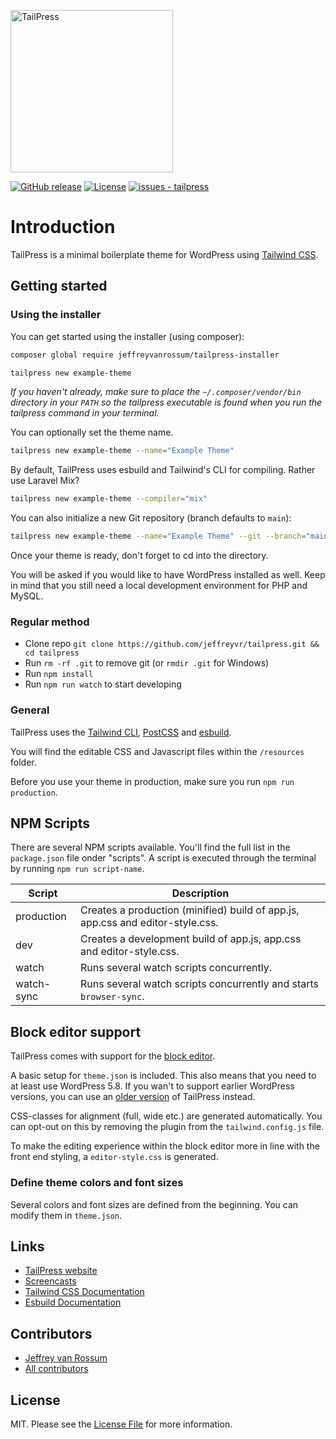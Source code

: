 <p><img src="http://tailpress.io/images/tailpress100.svg" width="260" alt="TailPress"></p>

[![GitHub release](https://img.shields.io/github/release/jeffreyvr/tailpress?include_prereleases=&sort=semver)](https://github.com/jeffreyvr/tailpress/releases/)
[![License](https://img.shields.io/badge/License-MIT-blue)](#license)
[![issues - tailpress](https://img.shields.io/github/issues/jeffreyvr/tailpress)](https://github.com/jeffreyvr/tailpress/issues)

# Introduction

TailPress is a minimal boilerplate theme for WordPress using [Tailwind CSS](https://tailwindcss.com/).

## Getting started

### Using the installer

You can get started using the installer (using composer):

```bash
composer global require jeffreyvanrossum/tailpress-installer

tailpress new example-theme
```

*If you haven't already, make sure to place the `~/.composer/vendor/bin` directory in your `PATH` so the tailpress executable is found when you run the tailpress command in your terminal.*

You can optionally set the theme name.

```bash
tailpress new example-theme --name="Example Theme"
```

By default, TailPress uses esbuild and Tailwind's CLI for compiling. Rather use Laravel Mix?

```bash
tailpress new example-theme --compiler="mix"
```

You can also initialize a new Git repository (branch defaults to `main`):

```bash
tailpress new example-theme --name="Example Theme" --git --branch="main"
```

Once your theme is ready, don't forget to cd into the directory.

You will be asked if you would like to have WordPress installed as well. Keep in mind that you still need a local development environment for PHP and MySQL.

### Regular method

* Clone repo `git clone https://github.com/jeffreyvr/tailpress.git && cd tailpress`
* Run `rm -rf .git` to remove git (or `rmdir .git` for Windows)
* Run `npm install`
* Run `npm run watch` to start developing

### General

TailPress uses the [Tailwind CLI](https://tailwindcss.com/docs/installation#using-tailwind-cli), [PostCSS](https://postcss.org) and [esbuild](https://esbuild.github.io).

You will find the editable CSS and Javascript files within the `/resources` folder.

Before you use your theme in production, make sure you run `npm run production`.

## NPM Scripts

There are several NPM scripts available. You'll find the full list in the `package.json` file onder "scripts". A script is executed through the terminal by running `npm run script-name`.

| Script     | Description                                                                    |
|------------|--------------------------------------------------------------------------------|
| production | Creates a production (minified) build of app.js, app.css and editor-style.css. |
| dev        | Creates a development build of app.js, app.css and editor-style.css.           |
| watch      | Runs several watch scripts concurrently.                                       |
| watch-sync | Runs several watch scripts concurrently and starts `browser-sync`.             |

## Block editor support

TailPress comes with support for the [block editor](https://wordpress.org/support/article/wordpress-editor/).

A basic setup for `theme.json` is included. This also means that you need to at least use WordPress 5.8. If you wan't to support earlier WordPress versions, you can use an [older version](https://github.com/jeffreyvr/tailpress/tree/0.1.1) of TailPress instead.

CSS-classes for alignment (full, wide etc.) are generated automatically. You can opt-out on this by removing the plugin from the `tailwind.config.js` file.

To make the editing experience within the block editor more in line with the front end styling, a `editor-style.css` is generated.

### Define theme colors and font sizes

Several colors and font sizes are defined from the beginning. You can modify them in `theme.json`.

## Links

* [TailPress website](https://tailpress.io)
* [Screencasts](https://www.youtube.com/playlist?list=PL6GBdOp044SHIOSCZejodwr1HcYsC43wG)
* [Tailwind CSS Documentation](https://tailwindcss.com/docs)
* [Esbuild Documentation](https://esbuild.github.io)

## Contributors

* [Jeffrey van Rossum](https://github.com/jeffreyvr)
* [All contributors](https://github.com/jeffreyvr/tailpress/graphs/contributors)

## License

MIT. Please see the [License File](/LICENSE) for more information.